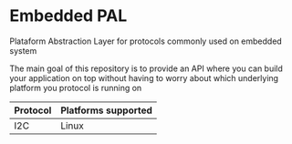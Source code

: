 # Embedded PAL
Plataform Abstraction Layer for protocols commonly used on embedded system

The main goal of this repository is to provide an API where you can build your application on top without having to worry about which underlying platform you protocol is running on

| Protocol | Platforms supported |
| ------------ | ------------- |
| I2C | Linux |
